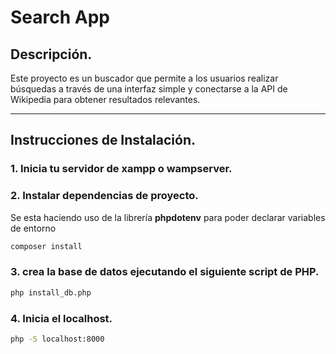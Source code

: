 # Search App

## Descripción.
Este proyecto es un buscador que permite a los usuarios realizar búsquedas a través de una interfaz simple y conectarse a la API de Wikipedia para obtener resultados relevantes.

------------

## Instrucciones de Instalación.

### 1.  Inicia tu servidor de xampp o wampserver.
### 2. Instalar dependencias de proyecto.
Se esta haciendo uso de la librería **phpdotenv** para poder declarar variables de entorno 
```bash
composer install
```
### 3. crea la base de datos ejecutando el siguiente script de PHP.
```bash
php install_db.php
```
### 4. Inicia el localhost.
```bash
php -S localhost:8000
```
